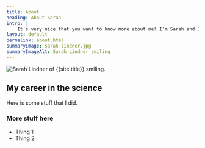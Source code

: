 ```yaml
---
title: About
heading: About Sarah
intro: |
    It's very nice that you want to know more about me! I’m Sarah and I am a researcher. I'm from Salzburg but I live in Graz; I live with my partner and our son.
layout: default
permalink: about.html
summaryImage: sarah-lindner.jpg
summaryImageAlt: Sarah Lindner smiling
---
```


<picture>
    <source srcset="/assets/img/sarah-lindner.avif" type="image/avif" />
    <source srcset="/assets/img/sarah-lindner.webp" type="image/webp" />
    <img src="/assets/img/sarah-lindner.jpg" alt="Sarah Lindner of {{site.title}} smiling." decoding="async" />
</picture>


## My career in the science

Here is some stuff that I did.

### More stuff here

- Thing 1
- Thing 2
